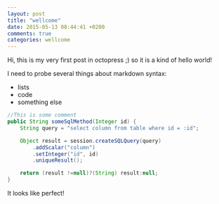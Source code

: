 ```yaml
---
layout: post
title: "wellcome"
date: 2015-05-13 08:44:41 +0200
comments: true
categories: wellcome 
---
```


Hi, this is my very first post in octopress ;) so it is a kind of hello world!

I need to probe several things about markdown syntax:

* lists
* code
* something else

``` java Java sample code
//This is some comment 
public String someSqlMethod(Integer id) {
	String query = "select column from table where id = :id";

	Object result = session.createSQLQuery(query)
		.addScalar("column")
		.setInteger("id", id)
		.uniqueResult();

	return (result !=null)?(String) result:null;
}
```

It looks like perfect!

